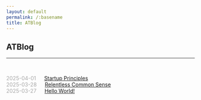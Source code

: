 ```yaml
---
layout: default
permalink: /:basename
title: ATBlog
---
```


## ATBlog

----

<br/>

<!-- <center><b>2025</b></center>  -->

<span style="color:#A9A9A9;">2025-04-01</span> &emsp; [Startup Principles](/blog/2025-04-01-startup-principles)    
<span style="color:#A9A9A9;">2025-03-28</span> &emsp; [Relentless Common Sense](/blog/2025-03-28-relentless-common-sense)  
<span style="color:#A9A9A9;">2025-03-27</span> &emsp; [Hello World!](/blog/2025-03-27-hello-world)  

<br/>
<br/>
<br/>
